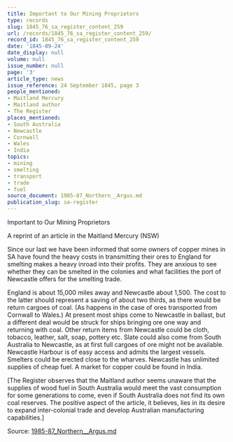 ```yaml
---
title: Important to Our Mining Proprietors
type: records
slug: 1845_76_sa_register_content_259
url: /records/1845_76_sa_register_content_259/
record_id: 1845_76_sa_register_content_259
date: '1845-09-24'
date_display: null
volume: null
issue_number: null
page: '3'
article_type: news
issue_reference: 24 September 1845, page 3
people_mentioned:
- Maitland Mercury
- Maitland author
- The Register
places_mentioned:
- South Australia
- Newcastle
- Cornwall
- Wales
- India
topics:
- mining
- smelting
- transport
- trade
- fuel
source_document: 1985-87_Northern__Argus.md
publication_slug: sa-register
---
```


Important to Our Mining Proprietors

A reprint of an article in the Maitland Mercury (NSW)

Since our last we have been informed that some owners of copper mines in SA have found the heavy costs in transmitting their ores to England for smelting makes a heavy inroad into their profits.  They are anxious to see whether they can be smelted in the colonies and what facilities the port of Newcastle offers for the smelting trade.

England is about 15,000 miles away and Newcastle about 1,500.  The cost to the latter should represent a saving of about two thirds, as there would be return cargoes of coal.  (As happens in the case of ores transported from Cornwall to Wales.)  At present most ships come to Newcastle in ballast, but a different deal would be struck for ships bringing ore one way and returning with coal.  Other return items from Newcastle could be cloth, tobacco, leather, salt, soap, pottery etc.  Slate could also come from South Australia to Newcastle, as at first full cargoes of ore might not be available.  Newcastle Harbour is of easy access and admits the largest vessels.  Smelters could be erected close to the wharves.  Newcastle has unlimited supplies of cheap fuel.  A market for copper could be found in India.

[The Register observes that the Maitland author seems unaware that the supplies of wood fuel in South Australia would meet the vast consumption for some generations to come, even if South Australia does not find its own coal reserves.  The positive aspect of the article, it believes, lies in its desire to expand inter-colonial trade and develop Australian manufacturing capabilities.]

Source: [1985-87_Northern__Argus.md](/downloads/markdown/1985-87_Northern__Argus.md)
